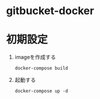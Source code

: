 gitbucket-docker
============================================================

初期設定
============================================================

1. imageを作成する

    ```
    docker-compose build
    ```

2. 起動する

    ```
    docker-compose up -d
    ```
